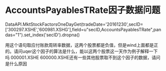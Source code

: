 # AccountsPayablesTRate因子数据问题

DataAPI.MktStockFactorsOneDayGet(tradeDate='20161230',secID=['300297.XSHE','600981.XSHG'],field=u"secID,AccountsPayablesTRate",pandas="1").set_index('secID').dropna()

用这个语句取应付账款周转率数据，这两个股票都是负值，但是wind上面都是正的。请问uqer这个因子的算法是什么，能以这两个股票这一天作为例子解释一下吗
000001.XSHE 600000.XSHE还有一些其他股票取不到这个因子的数据，请问是什么原因